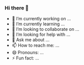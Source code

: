### Hi there 👋
<!--
**RibasCode/RibasCode** is a ✨ _special_ ✨ repository because its `README.md` (this file) appears on your GitHub profile.
-->
- 🔭 I’m currently working on ...
- 🌱 I’m currently learning ...
- 👯 I’m looking to collaborate on ...
- 🤔 I’m looking for help with ...
- 💬 Ask me about ...
- 📫 How to reach me: ...
- 😄 Pronouns: ...
- ⚡ Fun fact: ...
